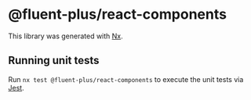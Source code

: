 # @fluent-plus/react-components

This library was generated with [Nx](https://nx.dev).

## Running unit tests

Run `nx test @fluent-plus/react-components` to execute the unit tests via [Jest](https://jestjs.io).
